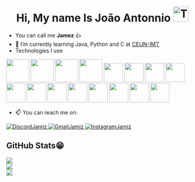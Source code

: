 <h1 align="center">Hi, My name Is João Antonnio <img src="https://raw.githubusercontent.com/Tarikul-Islam-Anik/Animated-Fluent-Emojis/master/Emojis/People%20with%20professions/Technologist%20Medium-Light%20Skin%20Tone.png" alt="Technologist Medium-Light Skin Tone" width="40" height="40" /></h1>
 
- You can call me **Jamez** 👍 
- 🌱 I’m currently learning Java, Python and C at [CEUN-IMT](https://maua.br/vestibular?utm_source=google&utm_medium=cpc&utm_campaign=vestibular-2024&utm_content=s_institucional&gclid=CjwKCAjw6p-oBhAYEiwAgg2PgrYyhg6svEy5HfZYSRUYU6FN05xs9P-QGLP3VZPLzCu0J95-PqcA2hoCmRIQAvD_BwE)
- Technologies I use
<div display="inline">
  <img width="60" height="60" src="https://cdn.jsdelivr.net/gh/devicons/devicon@latest/icons/java/java-original-wordmark.svg" />
  <img width="60" height="60" src="https://cdn.jsdelivr.net/gh/devicons/devicon@latest/icons/spring/spring-original-wordmark.svg" />
  <img width="60" height="60" src="https://cdn.jsdelivr.net/gh/devicons/devicon@latest/icons/postgresql/postgresql-original.svg" />
  <img width="60" height="60" src="https://cdn.jsdelivr.net/gh/devicons/devicon/icons/mysql/mysql-original-wordmark.svg" />
  <img width="50" height="50" src="https://cdn.jsdelivr.net/gh/devicons/devicon/icons/css3/css3-original.svg" />
  <img width="50" height="50" src="https://cdn.jsdelivr.net/gh/devicons/devicon/icons/html5/html5-original.svg" />
  <img width="50" height="50" src="https://cdn.jsdelivr.net/gh/devicons/devicon/icons/javascript/javascript-original.svg" />
  <img width="50" height="50" src="https://cdn.jsdelivr.net/gh/devicons/devicon/icons/react/react-original.svg" />
  <img width="50" height="50" src="https://cdn.jsdelivr.net/gh/devicons/devicon/icons/python/python-original.svg" />
  <img width="50" height="50" src="https://cdn.jsdelivr.net/gh/devicons/devicon@latest/icons/django/django-plain.svg" />
  <img width="50" height="50" src="https://cdn.jsdelivr.net/gh/devicons/devicon/icons/typescript/typescript-original.svg" />
  <img width="50" height="50" src="https://cdn.jsdelivr.net/gh/devicons/devicon/icons/googlecloud/googlecloud-original.svg" />
  <img width="50" height="50" src="https://cdn.jsdelivr.net/gh/devicons/devicon/icons/nodejs/nodejs-original-wordmark.svg" />
  <img width="50" height="50" src="https://cdn.jsdelivr.net/gh/devicons/devicon@latest/icons/bootstrap/bootstrap-original.svg" />
  <img width="50" height="50" src="https://cdn.jsdelivr.net/gh/devicons/devicon@latest/icons/git/git-original.svg" />
  <img width="50" height="50" src="https://cdn.jsdelivr.net/gh/devicons/devicon@latest/icons/postman/postman-original.svg" />
</div>

-  📫 You can reach me on:
<div>
  <a href="https://discord.com/channels/@.jamiz"> 
    <img src="https://img.shields.io/badge/Discord-%235865F2.svg?style=for-the-badge&logo=discord&logoColor=white" alt="DiscordJamiz"/>
  </a>
  <a href="https://mail.google.com/mail/u/0/?tab=rm&ogbl#inbox">
    <img src="https://img.shields.io/badge/Gmail-D14836?style=for-the-badge&logo=gmail&logoColor=white" alt="GmailJamiz"/>
  </a>
  <a href="https://www.instagram.com/jamizin._/">
    <img src="https://img.shields.io/badge/Instagram-%23E4405F.svg?style=for-the-badge&logo=Instagram&logoColor=white" alt="InstagramJamiz"/>
  </a>
</div>

<h2>GitHub Stats😁</h2>
<div>
  <img src="https://streak-stats.demolab.com/?user=JamizM&theme=dark" />
</div>
<div>
  <img src="https://github-readme-stats.vercel.app/api?username=JamizM&show_icons=true&theme=dark" />
</div>
<div>
  <img src="https://github-readme-stats.vercel.app/api/top-langs/?username=JamizM&theme=midnight-purple&hide_border=false&include_all_commits=true&count_private=true&layout=compact"/>
</div>



